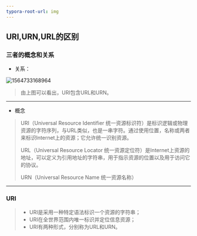 ```yaml
---
typora-root-url: img
---
```


## URI,URN,URL的区别

### 三者的概念和关系

- 关系：

![1564733168964](\\URI,URL,URN关系图.png)

> 由上图可以看出，URI包含URL和URN。

----

- 概念

> URI（Universal Resource Identifier 统一资源标识符）是标识逻辑或物理资源的字符序列，与URL类似，也是一串字符。通过使用位置，名称或两者来标识Internet上的资源；它允许统一识别资源。
>
> URL（Universal Resource Locator 统一资源定位符）是Internet上资源的地址，可以定义为引用地址的字符串，用于指示资源的位置以及用于访问它的协议。
>
> URN（Universal Resource Name 统一资源名称）

---

### URI

> - URI是采用一种特定语法标识一个资源的字符串；
> - URI在全世界范围内唯一标识并定位信息资源；
> - URI有两种形式，分别称为URL和URN。